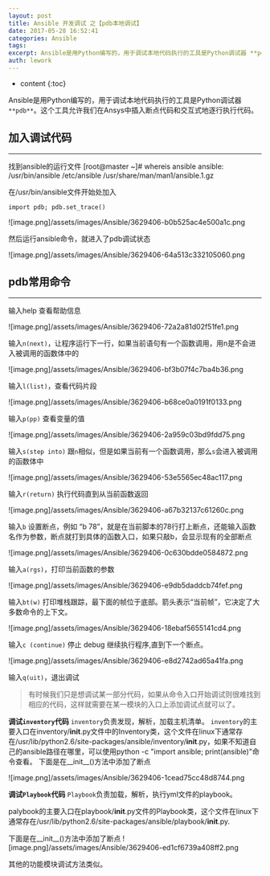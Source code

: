 ```yaml
---
layout: post
title: Ansible 开发调试 之【pdb本地调试】
date: 2017-05-28 16:52:41
categories: Ansible
tags:
excerpt: Ansible是用Python编写的，用于调试本地代码执行的工具是Python调试器 **pdb**。这个工具允许我们在Ansys中插入断点代码...
auth: lework
---
```

* content
{:toc}

Ansible是用Python编写的，用于调试本地代码执行的工具是Python调试器 `**pdb**`。这个工具允许我们在Ansys中插入断点代码和交互式地逐行执行代码。


## 加入调试代码
---
找到ansible的运行文件
[root@master ~]# whereis ansible
ansible: /usr/bin/ansible /etc/ansible /usr/share/man/man1/ansible.1.gz

在/usr/bin/ansible文件开始处加入
```
import pdb; pdb.set_trace()
```
![image.png]/assets/images/Ansible/3629406-b0b525ac4e500a1c.png

然后运行ansible命令，就进入了pdb调试状态

![image.png]/assets/images/Ansible/3629406-64a513c332105060.png

## pdb常用命令
---

输入help 查看帮助信息

![image.png]/assets/images/Ansible/3629406-72a2a81d02f51fe1.png


输入`n(next)`，让程序运行下一行，如果当前语句有一个函数调用，用n是不会进入被调用的函数体中的 

![image.png]/assets/images/Ansible/3629406-bf3b07f4c7ba4b36.png


输入`l(list)`，查看代码片段

![image.png]/assets/images/Ansible/3629406-b68ce0a0191f0133.png

输入`p(pp)` 查看变量的值

![image.png]/assets/images/Ansible/3629406-2a959c03bd9fdd75.png

输入`s(step into)` 跟`n`相似，但是如果当前有一个函数调用，那么`s`会进入被调用的函数体中 

![image.png]/assets/images/Ansible/3629406-53e5565ec48ac117.png


输入`r(return)` 执行代码直到从当前函数返回


![image.png]/assets/images/Ansible/3629406-a67b32137c61260c.png

输入`b` 设置断点，例如 “b 78”，就是在当前脚本的78行打上断点，还能输入函数名作为参数，断点就打到具体的函数入口，如果只敲b，会显示现有的全部断点 


![image.png]/assets/images/Ansible/3629406-0c630bdde0584872.png

输入`a(rgs)`，打印当前函数的参数 


![image.png]/assets/images/Ansible/3629406-e9db5daddcb74fef.png

输入`bt(w)` 打印堆栈跟踪，最下面的帧位于底部。箭头表示“当前帧”，它决定了大多数命令的上下文。

![image.png]/assets/images/Ansible/3629406-18ebaf5655141cd4.png


输入`c (continue)` 停止 debug 继续执行程序,直到下一个断点。


![image.png]/assets/images/Ansible/3629406-e8d2742ad65a41fa.png

输入`q(uit)`，退出调试 


> 有时候我们只是想调试某一部分代码，如果从命令入口开始调试则很难找到相应的代码，这样就需要在某一模块的入口上添加调试点就可以了。

**调试`inventory`代码**
`inventory`负责发现，解析，加载主机清单。
`inventory`的主要入口在inventory/__init__.py文件中的Inventory类，这个文件在linux下通常存在/usr/lib/python2.6/site-packages/ansible/inventory/__init__.py，如果不知道自己的ansible路径在哪里，可以使用python -c "import ansible; print(ansible)"命令查看。
下面是在__init__()方法中添加了断点

![image.png]/assets/images/Ansible/3629406-1cead75cc48d8744.png



**调试`Playbook`代码**
`Playbook`负责加载，解析，执行yml文件的playbook。

palybook的主要入口在playbook/__init__.py文件的Playbook类，这个文件在linux下通常存在/usr/lib/python2.6/site-packages/ansible/playbook/__init__.py.

下面是在__init__()方法中添加了断点
![image.png]/assets/images/Ansible/3629406-ed1cf6739a408ff2.png

其他的功能模块调试方法类似。
